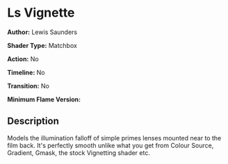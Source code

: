# Ls Vignette

**Author:** Lewis Saunders

**Shader Type:** Matchbox

**Action:** No

**Timeline:** No

**Transition:** No

**Minimum Flame Version:** 


## Description
Models the illumination falloff of simple primes lenses mounted near to the film back.  It's perfectly smooth unlike what you get from Colour Source, Gradient, Gmask, the stock Vignetting shader etc.
